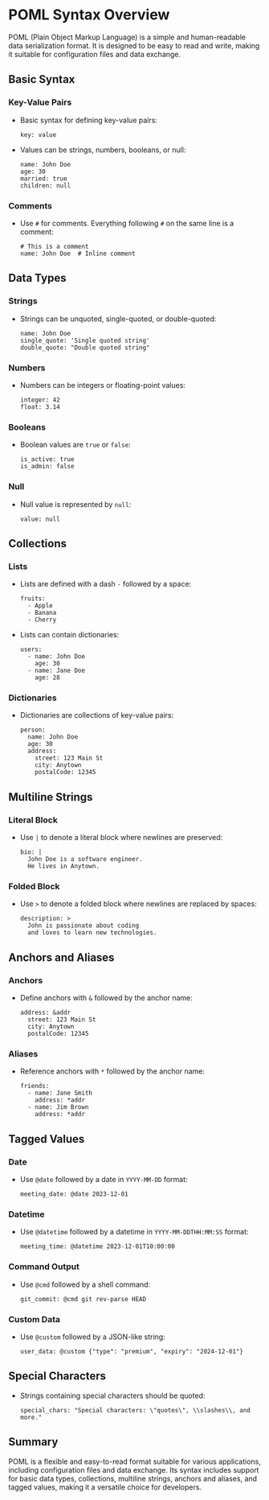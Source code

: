 # POML Syntax Overview

POML (Plain Object Markup Language) is a simple and human-readable data serialization format. It is designed to be easy to read and write, making it suitable for configuration files and data exchange.

## Basic Syntax

### Key-Value Pairs
- Basic syntax for defining key-value pairs:
  ```
  key: value
  ```

- Values can be strings, numbers, booleans, or null:
  ```
  name: John Doe
  age: 30
  married: true
  children: null
  ```

### Comments
- Use `#` for comments. Everything following `#` on the same line is a comment:
  ```
  # This is a comment
  name: John Doe  # Inline comment
  ```

## Data Types

### Strings
- Strings can be unquoted, single-quoted, or double-quoted:
  ```
  name: John Doe
  single_quote: 'Single quoted string'
  double_quote: "Double quoted string"
  ```

### Numbers
- Numbers can be integers or floating-point values:
  ```
  integer: 42
  float: 3.14
  ```

### Booleans
- Boolean values are `true` or `false`:
  ```
  is_active: true
  is_admin: false
  ```

### Null
- Null value is represented by `null`:
  ```
  value: null
  ```

## Collections

### Lists
- Lists are defined with a dash `-` followed by a space:
  ```
  fruits:
    - Apple
    - Banana
    - Cherry
  ```

- Lists can contain dictionaries:
  ```
  users:
    - name: John Doe
      age: 30
    - name: Jane Doe
      age: 28
  ```

### Dictionaries
- Dictionaries are collections of key-value pairs:
  ```
  person:
    name: John Doe
    age: 30
    address:
      street: 123 Main St
      city: Anytown
      postalCode: 12345
  ```

## Multiline Strings

### Literal Block
- Use `|` to denote a literal block where newlines are preserved:
  ```
  bio: |
    John Doe is a software engineer.
    He lives in Anytown.
  ```

### Folded Block
- Use `>` to denote a folded block where newlines are replaced by spaces:
  ```
  description: >
    John is passionate about coding
    and loves to learn new technologies.
  ```

## Anchors and Aliases

### Anchors
- Define anchors with `&` followed by the anchor name:
  ```
  address: &addr
    street: 123 Main St
    city: Anytown
    postalCode: 12345
  ```

### Aliases
- Reference anchors with `*` followed by the anchor name:
  ```
  friends:
    - name: Jane Smith
      address: *addr
    - name: Jim Brown
      address: *addr
  ```

## Tagged Values

### Date
- Use `@date` followed by a date in `YYYY-MM-DD` format:
  ```
  meeting_date: @date 2023-12-01
  ```

### Datetime
- Use `@datetime` followed by a datetime in `YYYY-MM-DDTHH:MM:SS` format:
  ```
  meeting_time: @datetime 2023-12-01T10:00:00
  ```

### Command Output
- Use `@cmd` followed by a shell command:
  ```
  git_commit: @cmd git rev-parse HEAD
  ```

### Custom Data
- Use `@custom` followed by a JSON-like string:
  ```
  user_data: @custom {"type": "premium", "expiry": "2024-12-01"}
  ```

## Special Characters
- Strings containing special characters should be quoted:
  ```
  special_chars: "Special characters: \"quotes\", \\slashes\\, and more."
  ```

## Summary
POML is a flexible and easy-to-read format suitable for various applications, including configuration files and data exchange. Its syntax includes support for basic data types, collections, multiline strings, anchors and aliases, and tagged values, making it a versatile choice for developers.